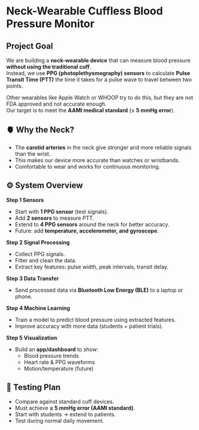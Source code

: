 # Neck-Wearable Cuffless Blood Pressure Monitor

##  Project Goal
We are building a **neck-wearable device** that can measure blood pressure **without using the traditional cuff**.  
Instead, we use **PPG (photoplethysmography) sensors** to calculate **Pulse Transit Time (PTT)**  the time it takes for a pulse wave to travel between two points.  

Other wearables like Apple Watch or WHOOP try to do this, but they are not FDA approved and not accurate enough.  
Our target is to meet the **AAMI medical standard** (≤ **5 mmHg error**).



## 🫀 Why the Neck?
- The **carotid arteries** in the neck give stronger and more reliable signals than the wrist.  
- This makes our device more accurate than watches or wristbands.  
- Comfortable to wear and works for continuous monitoring.  



## ⚙️ System Overview

**Step 1  Sensors**
- Start with **1 PPG sensor** (test signals).  
- Add **2 sensors** to measure PTT.  
- Extend to **4 PPG sensors** around the neck for better accuracy.  
- Future: add **temperature, accelerometer, and gyroscope**.

**Step 2  Signal Processing**
- Collect PPG signals.  
- Filter and clean the data.  
- Extract key features: pulse width, peak intervals, transit delay.  

**Step 3 Data Transfer**
- Send processed data via **Bluetooth Low Energy (BLE)** to a laptop or phone.  

**Step 4  Machine Learning**
- Train a model to predict blood pressure using extracted features.  
- Improve accuracy with more data (students + patient trials).  

**Step 5 Visualization**
- Build an **app/dashboard** to show:  
  - Blood pressure trends  
  - Heart rate & PPG waveforms  
  - Motion/temperature (future)



## 🧪 Testing Plan
- Compare against standard cuff devices.  
- Must achieve **≤ 5 mmHg error (AAMI standard)**.  
- Start with students → extend to patients.  
- Test during normal daily movement.  


